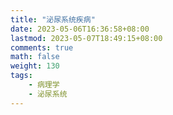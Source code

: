 ```yaml
---
title: "泌尿系统疾病"
date: 2023-05-06T16:36:58+08:00
lastmod: 2023-05-07T18:49:15+08:00
comments: true
math: false
weight: 130
tags:
    - 病理学
    - 泌尿系统
---
```


